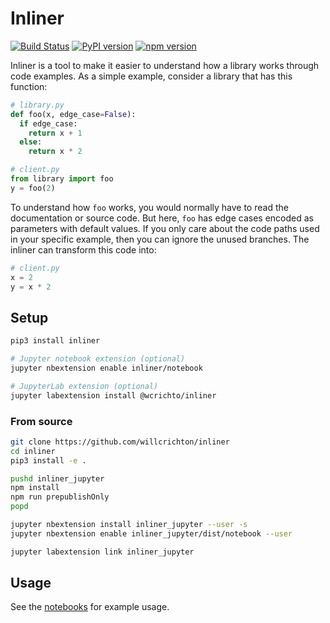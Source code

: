 # Inliner
[![Build Status](https://travis-ci.com/willcrichton/inliner.svg?branch=master)](https://travis-ci.com/willcrichton/inliner)
[![PyPI version](https://badge.fury.io/py/inliner.svg)](https://badge.fury.io/py/inliner)
[![npm version](https://badge.fury.io/js/%40wcrichto%2Finliner.svg)](https://badge.fury.io/js/%40wcrichto%2Finliner)

Inliner is a tool to make it easier to understand how a library works through code examples. As a simple example, consider a library that has this function:

```python
# library.py
def foo(x, edge_case=False):
  if edge_case:
    return x + 1
  else:
    return x * 2

# client.py
from library import foo
y = foo(2)
```

To understand how `foo` works, you would normally have to read the documentation or source code. But here, `foo` has edge cases encoded as parameters with default values. If you only care about the code paths used in your specific example, then you can ignore the unused branches. The inliner can transform this code into:

```python
# client.py
x = 2
y = x * 2
```

## Setup

```bash
pip3 install inliner

# Jupyter notebook extension (optional)
jupyter nbextension enable inliner/notebook

# JupyterLab extension (optional)
jupyter labextension install @wcrichto/inliner
```

### From source

```bash
git clone https://github.com/willcrichton/inliner
cd inliner
pip3 install -e .

pushd inliner_jupyter
npm install
npm run prepublishOnly
popd

jupyter nbextension install inliner_jupyter --user -s
jupyter nbextension enable inliner_jupyter/dist/notebook --user

jupyter labextension link inliner_jupyter
```

## Usage

See the [notebooks](https://github.com/willcrichton/inliner/tree/master/notebooks) for example usage.
